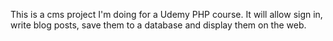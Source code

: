 This is a cms project I'm doing for a Udemy PHP course. It will allow sign in, write blog posts,
save them to a database and display them on the web. 